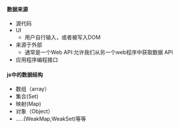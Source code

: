 #### 数据来源
- 源代码
- UI
	- 用户自行输入，或者被写入DOM
- 来源于外部
	- 通常是一个Web API:允许我们从另一个web程序中获取数据
API
- 应用程序编程接口
#### js中的数据结构
- 数组（array）
- 集合(Set)
- 映射(Map)
- 对象（Object）
- .....(WeakMap,WeakSet)等等